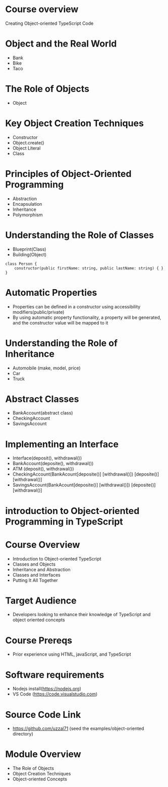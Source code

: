 # Course overview
Creating Object-oriented TypeScript Code

# Object and the Real World
-   Bank
-   Bike
-   Taco

# The Role of Objects
-   Object

# Key Object Creation Techniques
-   Constructor
-   Object.create()
-   Object Literal
-   Class

# Principles of Object-Oriented Programming
-   Abstraction
-   Encapsulation
-   Inheritance
-   Polymorphism

# Understanding the Role of Classes
-   Blueprint(Class)
-   Building(Object)
```
class Person {
    constructor(public firstName: string, public lastName: string) { }
}
```
# Automatic Properties
-   Properties can be defined in a constructor using accessibility modifiers(public/private)
-   By using automatic property functionality, a property will be generated, and the constructor value will be mapped to it

# Understanding the Role of Inheritance
-   Automobile (make, model, price)
-   Car
-   Truck

# Abstract Classes
-   BankAccount(abstract class)
-   CheckingAccount
-   SavingsAccount

# Implementing an Interface
-   Interface(deposit(), withdrawal())
-   BankAccount(deposite(), withdrawal())
-   ATM (deposit(), withdrawal())
-   CheckingAccount(BankAcount[deposite()] [withdrawal()]) [deposite()] [withdrawal()]
-   SavingsAccount(BankAcount[deposite()] [withdrawal()]) [deposite()] [withdrawal()]

# introduction to Object-oriented Programming in TypeScript

# Course Overview
-   Introduction to Object-oriented TypeScript
-   Classes and Objects
-   Inheritance and Abstraction
-   Classes and Interfaces
-   Putting It All Together

# Target Audience
-   Developers looking to enhance their knowledge of TypeScript and object oriented concepts

# Course Prereqs
- Prior experience using HTML, javaScript, and TypeScript

# Software requirements
- Nodejs install(https://nodejs.org)
-   VS Code (https://code.visualstudio.com)

# Source Code Link
-   https://github.com/uzzal71
(seed the examples/object-oriented directory)

# Module Overview
-   The Role of Objects
-   Object Creation Techniques
-   Object-oriented Concepts
